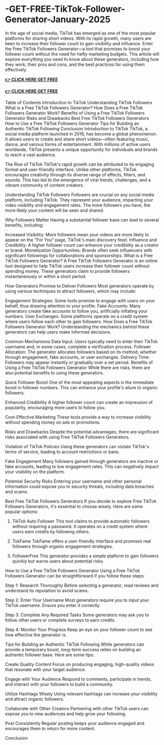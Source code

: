 # -GET-FREE-TikTok-Follower-Generator-January-2025

In the age of social media, TikTok has emerged as one of the most popular platforms for sharing short videos. With its rapid growth, many users are keen to increase their follower count to gain visibility and influence. Enter the Free TikTok Followers Generator—a tool that promises to boost your follower count without the need for hefty marketing budgets. This article will explore everything you need to know about these generators, including how they work, their pros and cons, and the best practices for using them effectively.

**[👉 CLICK HERE GET FREE](https://tinyurl.com/3r3hmtxp)**

**[👉 CLICK HERE GET FREE](https://tinyurl.com/3r3hmtxp)**

Table of Contents
Introduction to TikTok
Understanding TikTok Followers
What is a Free TikTok Followers Generator?
How Does a Free TikTok Followers Generator Work?
Benefits of Using a Free TikTok Followers Generator
Risks and Drawbacks
Best Free TikTok Followers Generators
How to Use a Free TikTok Followers Generator
Tips for Building an Authentic TikTok Following
Conclusion
Introduction to TikTok
TikTok, a social media platform launched in 2016, has become a global phenomenon. It allows users to create and share short videos—often featuring music, dance, and various forms of entertainment. With millions of active users worldwide, TikTok presents a unique opportunity for individuals and brands to reach a vast audience.

The Rise of TikTok
TikTok's rapid growth can be attributed to its engaging format and user-friendly interface. Unlike other platforms, TikTok encourages creativity through its diverse range of effects, filters, and sounds. This has led to the emergence of viral trends, challenges, and a vibrant community of content creators.

Understanding TikTok Followers
Followers are crucial on any social media platform, including TikTok. They represent your audience, impacting your video visibility and engagement rates. The more followers you have, the more likely your content will be seen and shared.

Why Followers Matter
Having a substantial follower base can lead to several benefits, including:

Increased Visibility: More followers mean your videos are more likely to appear on the "For You" page, TikTok's main discovery feed.
Influence and Credibility: A higher follower count can enhance your credibility as a creator or brand.
Monetization Opportunities: Brands often seek influencers with significant followings for collaborations and sponsorships.
What is a Free TikTok Followers Generator?
A Free TikTok Followers Generator is an online tool designed to help TikTok users increase their follower count without spending money. These generators claim to provide followers instantaneously or within a short period.

How Generators Promise to Deliver Followers
Most generators operate by using various techniques to attract followers, which may include:

Engagement Strategies: Some tools promise to engage with users on your behalf, thus drawing attention to your profile.
Fake Accounts: Many generators create fake accounts to follow you, artificially inflating your numbers.
User Exchanges: Some platforms operate on a credit system where users follow each other to gain followers.
How Does a Free TikTok Followers Generator Work?
Understanding the mechanics behind these generators can help users make informed decisions.

Common Mechanisms
Data Input: Users typically need to enter their TikTok username and, in some cases, complete a verification process.
Follower Allocation: The generator allocates followers based on its method, whether through engagement, fake accounts, or user exchanges.
Delivery Time: Followers may appear instantly or gradually over a set period.
Benefits of Using a Free TikTok Followers Generator
While there are risks, there are also potential benefits to using these generators.

Quick Follower Boost
One of the most appealing aspects is the immediate boost in follower numbers. This can enhance your profile's allure to organic followers.

Enhanced Credibility
A higher follower count can create an impression of popularity, encouraging more users to follow you.

Cost-Effective Marketing
These tools provide a way to increase visibility without spending money on ads or promotions.

Risks and Drawbacks
Despite the potential advantages, there are significant risks associated with using Free TikTok Followers Generators.

Violation of TikTok Policies
Using these generators can violate TikTok's terms of service, leading to account restrictions or bans.

Fake Engagement
Many followers gained through generators are inactive or fake accounts, leading to low engagement rates. This can negatively impact your visibility on the platform.

Potential Security Risks
Entering your username and other personal information could expose you to security threats, including data breaches and scams.

Best Free TikTok Followers Generators
If you decide to explore Free TikTok Followers Generators, it's essential to choose wisely. Here are some popular options:

1. TikTok Auto Follower
This tool claims to provide automatic followers without requiring a password. It operates on a credit system where users earn credits by following others.

2. TokFame
TokFame offers a user-friendly interface and promises real followers through organic engagement strategies.

3. FollowerFree
This generator provides a simple platform to gain followers quickly but warns users about potential risks.

How to Use a Free TikTok Followers Generator
Using a Free TikTok Followers Generator can be straightforward if you follow these steps:

Step 1: Research Thoroughly
Before selecting a generator, read reviews and understand its reputation to avoid scams.

Step 2: Enter Your Username
Most generators require you to input your TikTok username. Ensure you enter it correctly.

Step 3: Complete Any Required Tasks
Some generators may ask you to follow other users or complete surveys to earn credits.

Step 4: Monitor Your Progress
Keep an eye on your follower count to see how effective the generator is.

Tips for Building an Authentic TikTok Following
While generators can provide a temporary boost, long-term success relies on building an authentic follower base. Here are some tips:

Create Quality Content
Focus on producing engaging, high-quality videos that resonate with your target audience.

Engage with Your Audience
Respond to comments, participate in trends, and interact with your followers to build a community.

Utilize Hashtags Wisely
Using relevant hashtags can increase your visibility and attract organic followers.

Collaborate with Other Creators
Partnering with other TikTok users can expose you to new audiences and help grow your following.

Post Consistently
Regular posting keeps your audience engaged and encourages them to return for more content.

Conclusion
